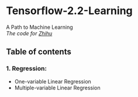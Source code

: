 # Tensorflow-2.2-Learning
A Path to Machine Learning   
*The code for [Zhihu](https://zhuanlan.zhihu.com/c_1248380016209408000)*  
## Table of contents  
### 1. Regression:
* One-variable Linear Regression
* Multiple-variable Linear Regression
